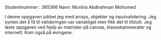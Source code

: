 Studentnummer : 385366 Navn: Muniira Abdirahman Mohumed

I denne oppgaven jobbet jeg med arrays, objekter og inputvalidering. 
Jeg syntes det å få til valideringen var vanskligst men fikk det til tilslutt. Jeg løste 
oppgaven ved hjelp av matrialer på canvas, klassekammerater og internett. 
Kom også på øvingene.
